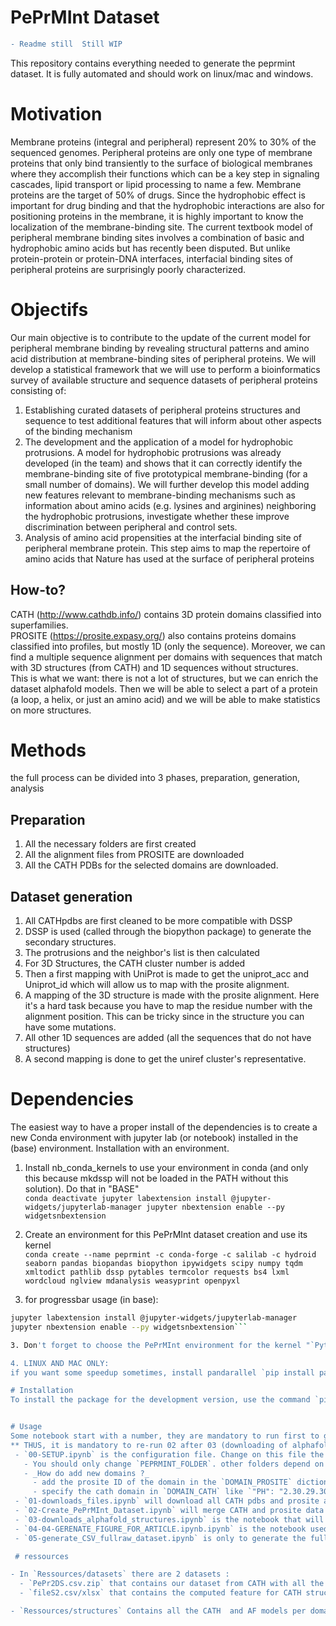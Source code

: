 # PePrMInt Dataset

```diff
- Readme still  Still WIP 
```

This repository contains everything needed to generate the peprmint dataset. 
It is fully automated and should work on linux/mac and windows.

# Motivation
Membrane proteins (integral and peripheral) represent 20% to 30% of the sequenced genomes. Peripheral proteins are only one type of membrane proteins that only bind transiently to the surface of biological membranes where they accomplish their functions which can be a key step in signaling cascades, lipid transport or lipid processing to name a few. Membrane proteins are the target of 50% of drugs. Since the hydrophobic effect is important for drug binding and that the hydrophobic interactions are also for positioning proteins in the membrane, it is highly important to know the localization of the membrane-binding site. The current textbook model of peripheral membrane binding sites involves a combination of basic and hydrophobic amino acids but has recently been disputed. But unlike protein-protein or protein-DNA interfaces, interfacial binding sites of peripheral proteins are surprisingly poorly characterized.


# Objectifs
Our main objective is to contribute to the update of the current model for peripheral membrane binding by revealing structural patterns and amino acid distribution at membrane-binding sites of peripheral proteins. We will develop a statistical framework that we will use to perform a bioinformatics survey of available structure and sequence datasets of peripheral proteins consisting of:
1. Establishing curated datasets of peripheral proteins structures and sequence to test additional features that will inform about other aspects of the binding mechanism
2. The development and the application of a model for hydrophobic protrusions. A model for hydrophobic protrusions was already developed (in the team) and shows that it can correctly identify the membrane-binding site of five prototypical membrane-binding (for a small number of domains). We will further develop this model adding new features relevant to membrane-binding mechanisms such as information about amino acids (e.g. lysines and arginines) neighboring the hydrophobic protrusions, investigate whether these improve discrimination between peripheral and control sets.
3. Analysis of amino acid propensities at the interfacial binding site of peripheral membrane protein. This step aims to map the repertoire of amino acids that Nature has used at the surface of peripheral proteins

## How-to?
CATH (http://www.cathdb.info/) contains 3D protein domains classified into superfamilies.  
PROSITE (https://prosite.expasy.org/) also contains proteins domains classified into profiles, but mostly 1D (only the sequence). Moreover, we can find a multiple sequence alignment per domains with sequences that match with 3D structures (from CATH) and 1D sequences without structures.  
This is what we want: there is not a lot of structures, but we can enrich the dataset alphafold models.
Then we will be able to select a part of a protein (a loop, a helix, or just an amino acid) and we will be able to make statistics on more structures.


# Methods
the full process can be divided into 3 phases, preparation, generation, analysis  

## Preparation 
 1. All the necessary folders are first created
 2. All the alignment files from PROSITE are downloaded
 3. All the CATH PDBs for the selected domains are downloaded.
 
## Dataset generation
 1. All CATHpdbs are first cleaned to be more compatible with DSSP
 2. DSSP is used (called through the biopython package) to generate the secondary structures.
 3. The protrusions and the neighbor's list is then calculated
 4. For 3D Structures, the CATH cluster number is added
 5. Then a first mapping with UniProt is made to get the uniprot_acc and Uniprot_id which will allow us to map with the prosite alignment.
 6. A mapping of the 3D structure is made with the prosite alignment. Here it's a hard task because you have to map the residue number with the alignment position. This can be tricky since in the structure you can have some mutations.
 7. All other 1D sequences are added (all the sequences that do not have structures)
 8. A second mapping is done to get the uniref cluster's representative.
 

## 
# Dependencies
The easiest way to have a proper install of the dependencies is to create a new Conda environment with jupyter lab (or notebook) installed in the (base) environment.
Installation with an environment.

1. Install nb_conda_kernels to use your environment in conda (and only this because mkdssp will not be loaded in the PATH without this solution). Do that in "BASE"  
`conda deactivate
jupyter labextension install @jupyter-widgets/jupyterlab-manager
jupyter nbextension enable --py widgetsnbextension`

2. Create an environment for this PePrMInt dataset creation and use its kernel  
`conda create --name peprmint -c conda-forge -c salilab -c hydroid seaborn pandas biopandas biopython ipywidgets scipy numpy tqdm xmltodict pathlib dssp pytables termcolor requests bs4 lxml wordcloud nglview mdanalysis weasyprint openpyxl`

3. for progressbar usage (in base):  
```bash 
jupyter labextension install @jupyter-widgets/jupyterlab-manager 
jupyter nbextension enable --py widgetsnbextension```

3. Don't forget to choose the PePrMInt environment for the kernel "`Python [conda env:peprmint]`"

4. LINUX AND MAC ONLY:  
if you want some speedup sometimes, install pandarallel `pip install pandarallel`

# Installation
To install the package for the development version, use the command `pip install -e .` in the base folder.


# Usage
Some notebook start with a number, they are mandatory to run first to generate and download dataset.  
** THUS, it is mandatory to re-run 02 after 03 (downloading of alphafold structure) **
 - `00-SETUP.ipynb` is the configuration file. Change on this file the output folders, add some domains if you want.
   - You should only change `PEPRMINT_FOLDER`. other folders depend on this one.
   - _How do add new domains ?_
     - add the prosite ID of the domain in the `DOMAIN_PROSITE` dictionary. If you have one prositeID just add it like `"SH2": "PS50001"`, if you have a list:  "SH2": ["PS50001","PSXXXXX"]`
     - specify the cath domain in `DOMAIN_CATH` like `"PH": "2.30.29.30",`
 - `01-downloads_files.ipynb` will download all CATH pdbs and prosite alignment.
 - `02-Create_PePrMInt_Dataset.ipynb` will merge CATH and prosite data to create the PePrMInt dataset
 - `03-downloads_alphafold_structures.ipynb` is the notebook that will download alphafold structure
 - `04-04-GERENATE_FIGURE_FOR_ARTICLE.ipynb.ipynb` is the notebook used to generate figure for our main paper
 - `05-generate_CSV_fullraw_dataset.ipynb` is only to generate the full dataset in CSV foramt.

 # ressources

- In `Ressources/datasets` there are 2 datasets : 
  - `PePr2DS.csv.zip` that contains our dataset from CATH with all the features computes for each amino acids
  - `fileS2.csv/xlsx` that contains the computed feature for CATH structure and AF models summed for each proteins.

- `Ressources/structures` Contains all the CATH  and AF models per domains. : 





